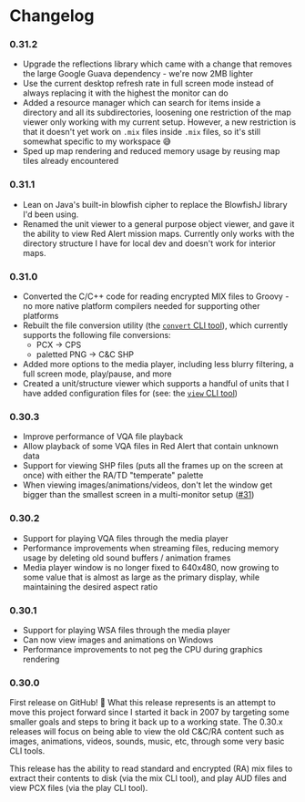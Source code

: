 
Changelog
=========

### 0.31.2
 - Upgrade the reflections library which came with a change that removes the
   large Google Guava dependency - we're now 2MB lighter
 - Use the current desktop refresh rate in full screen mode instead of always
   replacing it with the highest the monitor can do
 - Added a resource manager which can search for items inside a directory and
   all its subdirectories, loosening one restriction of the map viewer only
   working with my current setup.  However, a new restriction is that it doesn't
   yet work on `.mix` files inside `.mix` files, so it's still somewhat specific
   to my workspace 😅
 - Sped up map rendering and reduced memory usage by reusing map tiles already
   encountered

### 0.31.1
 - Lean on Java's built-in blowfish cipher to replace the BlowfishJ library I'd
   been using.
 - Renamed the unit viewer to a general purpose object viewer, and gave it the
   ability to view Red Alert mission maps.  Currently only works with the
   directory structure I have for local dev and doesn't work for interior maps.

### 0.31.0
 - Converted the C/C++ code for reading encrypted MIX files to Groovy - no more
   native platform compilers needed for supporting other platforms
 - Rebuilt the file conversion utility (the [`convert` CLI tool](README.md#convert)),
   which currently supports the following file conversions:
    - PCX -> CPS
    - paletted PNG -> C&C SHP
 - Added more options to the media player, including less blurry filtering, a
   full screen mode, play/pause, and more
 - Created a unit/structure viewer which supports a handful of units that I have
   added configuration files for (see: the [`view` CLI tool](README.md#view))

### 0.30.3
 - Improve performance of VQA file playback
 - Allow playback of some VQA files in Red Alert that contain unknown data
 - Support for viewing SHP files (puts all the frames up on the screen at once)
   with either the RA/TD "temperate" palette
 - When viewing images/animations/videos, don't let the window get bigger than
   the smallest screen in a multi-monitor setup ([#31](https://github.com/ultraq/redhorizon/issues/31))

### 0.30.2
 - Support for playing VQA files through the media player
 - Performance improvements when streaming files, reducing memory usage by
   deleting old sound buffers / animation frames
 - Media player window is no longer fixed to 640x480, now growing to some value
   that is almost as large as the primary display, while maintaining the desired
   aspect ratio

### 0.30.1
 - Support for playing WSA files through the media player
 - Can now view images and animations on Windows
 - Performance improvements to not peg the CPU during graphics rendering

### 0.30.0

First release on GitHub! 🎉  What this release represents is an attempt to move
this project forward since I started it back in 2007 by targeting some smaller
goals and steps to bring it back up to a working state. The 0.30.x releases will
focus on being able to view the old C&C/RA content such as images, animations,
videos, sounds, music, etc, through some very basic CLI tools.

This release has the ability to read standard and encrypted (RA) mix files to
extract their contents to disk (via the mix CLI tool), and play AUD files and
view PCX files (via the play CLI tool).
